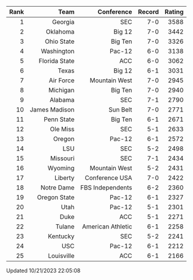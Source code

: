 | Rank  | Team                 | Conference           | Record   | Rating |
| ---:  | ---:                 | ---:                 | ---:     | ---:   |
| 1     | Georgia              | SEC                  | 7-0      | 3588   |
| 2     | Oklahoma             | Big 12               | 7-0      | 3442   |
| 3     | Ohio State           | Big Ten              | 7-0      | 3326   |
| 4     | Washington           | Pac-12               | 6-0      | 3138   |
| 5     | Florida State        | ACC                  | 6-0      | 3062   |
| 6     | Texas                | Big 12               | 6-1      | 3031   |
| 7     | Air Force            | Mountain West        | 7-0      | 2945   |
| 8     | Michigan             | Big Ten              | 7-0      | 2940   |
| 9     | Alabama              | SEC                  | 7-1      | 2790   |
| 10    | James Madison        | Sun Belt             | 7-0      | 2771   |
| 11    | Penn State           | Big Ten              | 6-1      | 2671   |
| 12    | Ole Miss             | SEC                  | 5-1      | 2633   |
| 13    | Oregon               | Pac-12               | 6-1      | 2572   |
| 14    | LSU                  | SEC                  | 5-2      | 2498   |
| 15    | Missouri             | SEC                  | 7-1      | 2434   |
| 16    | Wyoming              | Mountain West        | 5-2      | 2431   |
| 17    | Liberty              | Conference USA       | 7-0      | 2422   |
| 18    | Notre Dame           | FBS Independents     | 6-2      | 2360   |
| 19    | Oregon State         | Pac-12               | 6-1      | 2327   |
| 20    | Utah                 | Pac-12               | 5-1      | 2301   |
| 21    | Duke                 | ACC                  | 5-1      | 2271   |
| 22    | Tulane               | American Athletic    | 6-1      | 2258   |
| 23    | Kentucky             | SEC                  | 5-2      | 2241   |
| 24    | USC                  | Pac-12               | 6-1      | 2212   |
| 25    | Louisville           | ACC                  | 6-1      | 2166   |

Updated 10/21/2023 22:05:08
